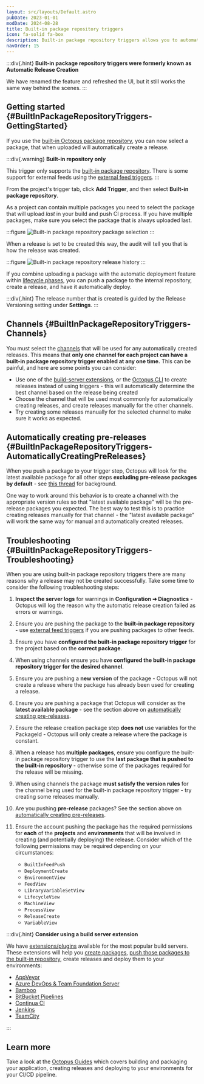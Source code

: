 ```yaml
---
layout: src/layouts/Default.astro
pubDate: 2023-01-01
modDate: 2024-08-28
title: Built-in package repository triggers
icon: fa-solid fa-box
description: Built-in package repository triggers allows you to automatically create a new release when a new package is pushed to the built-in package repository.
navOrder: 15
---
```


:::div{.hint}
**Built-in package repository triggers were formerly known as Automatic Release Creation**

We have renamed the feature and refreshed the UI, but it still works the same way behind the scenes.
:::

## Getting started {#BuiltInPackageRepositoryTriggers-GettingStarted}

If you use the [built-in Octopus package repository](/docs/packaging-applications/package-repositories), you can now select a package, that when uploaded will automatically create a release.

:::div{.warning}
**Built-in repository only**

This trigger only supports the [built-in package repository](/docs/packaging-applications/package-repositories). There is some support for external feeds using the [external feed triggers](/docs/projects/project-triggers/external-feed-triggers).
:::

From the project's trigger tab, click **Add Trigger**, and then select **Built-in package repository**.

As a project can contain multiple packages you need to select the package that will upload *last* in your build and push CI process. If you have multiple packages, make sure you select the package that is always uploaded last.

:::figure
![Built-in package repository package selection](/docs/projects/project-triggers/images/built-in-package-repository-package-selection.png)
:::

When a release is set to be created this way, the audit will tell you that is how the release was created.

:::figure
![Built-in package repository release history](/docs/projects/project-triggers/images/built-in-package-repository-release-history.png)
:::

If you combine uploading a package with the automatic deployment feature within [lifecycle phases](/docs/releases/lifecycles/#Lifecycles-LifecyclePhases), you can push a package to the internal repository, create a release, and have it automatically deploy.

:::div{.hint}
The release number that is created is guided by the Release Versioning setting under **Settings**.
:::

## Channels {#BuiltInPackageRepositoryTriggers-Channels}

You must select the [channels](/docs/releases/channels) that will be used for any automatically created releases. This means that **only one channel for each project can have a built-in package repository trigger enabled at any one time.** This can be painful, and here are some points you can consider:

- Use one of the [build-server extensions](/docs/packaging-applications/build-servers/), or the [Octopus CLI](/docs/octopus-rest-api/octopus-cli/create-release) to create releases instead of using triggers - this will automatically determine the best channel based on the release being created
- Choose the channel that will be used most commonly for automatically creating releases, and create releases manually for the other channels.
- Try creating some releases manually for the selected channel to make sure it works as expected.

## Automatically creating pre-releases {#BuiltInPackageRepositoryTriggers-AutomaticallyCreatingPreReleases}

When you push a package to your trigger step, Octopus will look for the latest available package for all other steps **excluding pre-release packages by default** - see [this thread](https://help.octopus.com/t/arc-not-working-with-pre-release-builds/3646) for background.

One way to work around this behavior is to create a channel with the appropriate version rules so that "latest available package" will be the pre-release packages you expected. The best way to test this is to practice creating releases manually for that channel - the "latest available package" will work the same way for manual and automatically created releases.

## Troubleshooting {#BuiltInPackageRepositoryTriggers-Troubleshooting}

When you are using built-in package repository triggers there are many reasons why a release may not be created successfully. Take some time to consider the following troubleshooting steps:

1. **Inspect the server logs** for warnings in **Configuration ➜ Diagnostics** - Octopus will log the reason why the automatic release creation failed as errors or warnings.

2. Ensure you are pushing the package to the **built-in package repository** - use [external feed triggers](/docs/projects/project-triggers/external-feed-triggers) if you are pushing packages to other feeds.

3. Ensure you have **configured the built-in package repository trigger** for the project based on the **correct package**.

4. When using channels ensure you have **configured the built-in package repository trigger for the desired channel**.

5. Ensure you are pushing a **new version** of the package - Octopus will not create a release where the package has already been used for creating a release.

6. Ensure you are pushing a package that Octopus will consider as the **latest available package** - see the section above on [automatically creating pre-releases](#BuiltInPackageRepositoryTriggers-AutomaticallyCreatingPreReleases).

7. Ensure the release creation package step **does not** use variables for the PackageId - Octopus will only create a release where the package is constant.

8. When a release has **multiple packages**, ensure you configure the built-in package repository trigger to use the **last package that is pushed to the built-in repository** - otherwise some of the packages required for the release will be missing.

9. When using channels the package **must satisfy the version rules** for the channel being used for the built-in package repository trigger - try creating some releases manually.

10. Are you pushing **pre-release** packages? See the section above on [automatically creating pre-releases](#BuiltInPackageRepositoryTriggers-AutomaticallyCreatingPreReleases).

11. Ensure the account pushing the package has the required permissions for **each** of the **projects** and **environments** that will be involved in creating (and potentially deploying) the release. Consider which of the following permissions may be required depending on your circumstances:

    - `BuiltInFeedPush`
    - `DeploymentCreate`
    - `EnvironmentView`
    - `FeedView`
    - `LibraryVariableSetView`
    - `LifecycleView`
    - `MachineView`
    - `ProcessView`
    - `ReleaseCreate`
    - `VariableView`

:::div{.hint}
**Consider using a build server extension**

We have [extensions/plugins](/docs/packaging-applications/build-servers/) available for the most popular build servers. These extensions will help you [create packages](/docs/packaging-applications), [push those packages to the built-in repository](/docs/packaging-applications/package-repositories/built-in-repository/#pushing-packages-to-the-built-in-repository), create releases and deploy them to your environments:

- [AppVeyor](/docs/packaging-applications/build-servers/appveyor)
- [Azure DevOps & Team Foundation Server](/docs/packaging-applications/build-servers/tfs-azure-devops)
- [Bamboo](/docs/packaging-applications/build-servers/bamboo)
- [BitBucket Pipelines](/docs/packaging-applications/build-servers/bitbucket-pipelines)
- [Continua CI](/docs/packaging-applications/build-servers/continua-ci)
- [Jenkins](/docs/packaging-applications/build-servers/jenkins)
- [TeamCity](/docs/packaging-applications/build-servers/teamcity)

:::

## Learn more

Take a look at the [Octopus Guides](https://octopus.com/docs/guides) which covers building and packaging your application, creating releases and deploying to your environments for your CI/CD pipeline.

